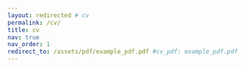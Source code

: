 ```yaml
---
layout: redirected # cv
permalink: /cv/
title: cv
nav: true
nav_order: 1
redirect_to: /assets/pdf/example_pdf.pdf #cv_pdf: example_pdf.pdf
---
```

